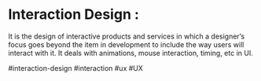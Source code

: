 # Interaction Design :

It is the design of interactive products and services in which a designer’s focus goes beyond the item in development to include the way users will interact with it. It deals with animations, mouse interaction, timing, etc in UI.

#interaction-design
#interaction #ux #UX 